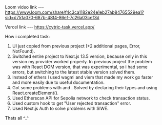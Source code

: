 Loom video link --- https://www.loom.com/share/f4c3ca1182e24e1eb27ab84765529ea1?sid=d751a070-687b-48f4-86ef-7c26a03cef3d

Vercel link --- https://cytric-task.vercel.app/

How i completed task: 
1. UI just copied from previous project (+2 additional pages, Error, NotFound).
2. Switched entire project to Next.js  13.5 version, because only in this version my provider worked properly. In previous project the problem was with React DOM version, that was experimental, so i had some errors, but switching to the latest stable version solved them.
3. Instead of ethers I used wagmi and viem that made my work go faster and more easily due to useful documentation.
4. Got some problems with <w3m-button/> and <w3m-account-button/>. Solved by declaring their types and using React.createElement().
5. Used Etherscan API for Sepolia network to check transaction status.
6. Used custom hook to get "User rejected transaction" error.
7. Used Next.js Auth to solve problems with SIWE.

Thats all ^_^